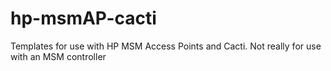 # hp-msmAP-cacti
Templates for use with HP MSM Access Points and Cacti. Not really for use with an MSM controller
